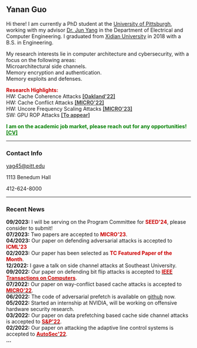 


## Yanan Guo

Hi there! I am currently a PhD student at the [University of
Pittsburgh](https://www.pitt.edu), working with my advisor [Dr. Jun
Yang](https://sites.pitt.edu/~juy9/) in the Department of Electrical and Computer Engineering. I graduated from [Xidian University](https://www.xidian.edu.cn/) in
2018 with a B.S. in Engineering.

My research interests lie in computer architecture and cybersecurity, with a focus on the following areas:  
<i class="fas fa-paperclip"></i> Microarchitectural side channels.  
<i class="fas fa-paperclip"></i> Memory encryption and authentication.  
<i class="fas fa-paperclip"></i> Memory exploits and defenses.


**<span style="color: #cc0000">Research Highlights:</span>**  
<i class="fas fa-flag"></i> HW: Cache Coherence Attacks  **<a href="files/oakland22.pdf" style="color: #464646"> [Oakland'22]</a>**  
<i class="fas fa-flag"></i> HW: Cache Conflict Attacks  **<a href="files/micro22.pdf" style="color: #464646"> [MICRO'22]</a>**  
<i class="fas fa-flag"></i> HW: Uncore Frequency Scaling Attacks  **<a href="files/micro23.pdf" style="color: #464646"> [MICRO'23]</a>**  
<i class="fas fa-flag"></i> SW: GPU ROP Attacks  **<a href="submission" style="color: #464646"> [To appear]</a>**  


**<span style="color: green;">I am on the academic job market, please reach out for any opportunities! <a href="files/Yanan_CV_new.pdf" style="color: green"> [CV]</a> </span>**   

---
### Contact Info

<i class="far fa-envelope"></i>  yag45@pitt.edu

<i class="far fa-building"></i>  1113 Benedum Hall

<i class="fas fa-phone"></i>  412-624-8000

---
### Recent News  

**09/2023:** I will be serving on the Program Committee for **<span style="color: #cc0000;">SEED'24</span>**, please consider to submit!  
**07/2023:** Two papers are accepted to **<span style="color: #cc0000;">MICRO'23</span>**.  
**04/2023:** Our paper on defending adversarial attacks is accepted to **<span style="color: #cc0000;"> ICML'23</span>**  
**02/2023:** Our paper has been selected as **<span style="color: #cc0000;">TC Featured Paper of the Month</span>**.  
**12/2022:** I gave a talk on side channel attacks at Southeast University.  
**09/2022:** Our paper on defending bit flip attacks is accepted to [**<span style="color: #cc0000;">IEEE Transactions on Computers**](https://www.computer.org/csdl/journal/tc/).</span>  
**07/2022:** Our paper on way-conflict based cache attacks is accepted to [**<span style="color: #cc0000;">MICRO'22**](https://www.microarch.org/micro55/)</span>.  
**06/2022:** The code of adversarial prefetch is available on [github](https://github.com/PittECEArch/AdversarialPrefetch) now.  
**05/2022:** Started an internship at NVIDIA, will be working on offensive hardware security research.  
**03/2022:** Our paper on data prefetching based cache side channel attacks is accepted to [**<span style="color: #cc0000;">S&P'22</span>**](https://www.ieee-security.org/TC/SP2022/index.html).  
**02/2022:** Our paper on attacking the adaptive line control systems is accepted to [**<span style="color: #cc0000;">AutoSec'22</span>**](https://www.ndss-symposium.org/ndss2022/cfp-autosec-workshop/).  
**...**

